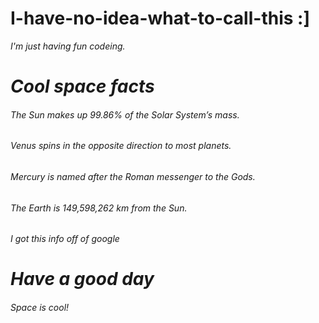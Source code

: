 # I-have-no-idea-what-to-call-this :]
<html><em>I'm just having fun codeing.</h6></html>
 </P>
 <html>
  <body>
    <h1> <em>Cool space facts </em></h1>
    <h6> The Sun makes up 99.86% of the Solar System’s mass.</h1> 
    <h6> Venus spins in the opposite direction to most planets. </h6> 
    <h6> Mercury is named after the Roman messenger to the Gods.</h6> 
    <h6> The Earth is 149,598,262 km from the Sun. </h6> 
  </body>
  </html> 
  </p> 
  <html><h6> I got this info off of google</h6></html> 
  <p><em><h1> Have a good day </h1></em></P>
  <h6><em> Space is cool!</em></h6>
  
